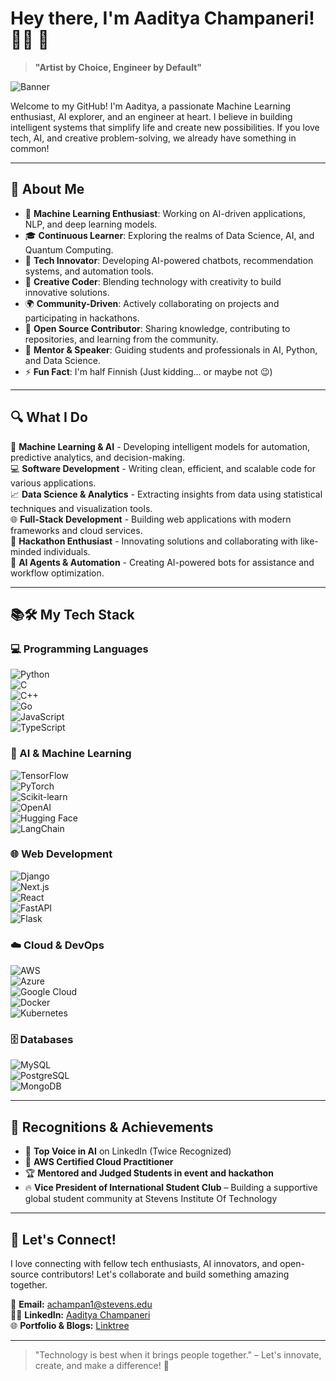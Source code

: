 # Hey there, I'm Aaditya Champaneri! 👨‍💻 👋

> **"Artist by Choice, Engineer by Default"**

![Banner](https://media.giphy.com/media/3otPorWLQJq5GmHRtu/giphy.gif)  


Welcome to my GitHub! I'm Aaditya, a passionate Machine Learning enthusiast, AI explorer, and an engineer at heart. I believe in building intelligent systems that simplify life and create new possibilities. If you love tech, AI, and creative problem-solving, we already have something in common!

---

## 🌟 About Me

- 🌟 **Machine Learning Enthusiast**: Working on AI-driven applications, NLP, and deep learning models.
- 🎓 **Continuous Learner**: Exploring the realms of Data Science, AI, and Quantum Computing.
- 🤖 **Tech Innovator**: Developing AI-powered chatbots, recommendation systems, and automation tools.
- 🎨 **Creative Coder**: Blending technology with creativity to build innovative solutions.
- 🌍 **Community-Driven**: Actively collaborating on projects and participating in hackathons.
- 🚀 **Open Source Contributor**: Sharing knowledge, contributing to repositories, and learning from the community.
- 💪 **Mentor & Speaker**: Guiding students and professionals in AI, Python, and Data Science.
- ⚡ **Fun Fact**: I'm half Finnish (Just kidding... or maybe not 😉)

---

## 🔍 What I Do

🔬 **Machine Learning & AI** - Developing intelligent models for automation, predictive analytics, and decision-making.  
💻 **Software Development** - Writing clean, efficient, and scalable code for various applications.  
📈 **Data Science & Analytics** - Extracting insights from data using statistical techniques and visualization tools.  
🌐 **Full-Stack Development** - Building web applications with modern frameworks and cloud services.  
🌟 **Hackathon Enthusiast** - Innovating solutions and collaborating with like-minded individuals.  
🤖 **AI Agents & Automation** - Creating AI-powered bots for assistance and workflow optimization.  

---

## 📚🛠️ My Tech Stack

### 💻 Programming Languages  
![Python](https://img.shields.io/badge/Python-3776AB?style=for-the-badge&logo=python&logoColor=white)  
![C](https://img.shields.io/badge/C-00599C?style=for-the-badge&logo=c&logoColor=white)  
![C++](https://img.shields.io/badge/C++-00599C?style=for-the-badge&logo=c%2B%2B&logoColor=white)  
![Go](https://img.shields.io/badge/Go-00ADD8?style=for-the-badge&logo=go&logoColor=white)  
![JavaScript](https://img.shields.io/badge/JavaScript-F7DF1E?style=for-the-badge&logo=javascript&logoColor=black)  
![TypeScript](https://img.shields.io/badge/TypeScript-3178C6?style=for-the-badge&logo=typescript&logoColor=white)  

### 🤖 AI & Machine Learning  
![TensorFlow](https://img.shields.io/badge/TensorFlow-FF6F00?style=for-the-badge&logo=tensorflow&logoColor=white)  
![PyTorch](https://img.shields.io/badge/PyTorch-EE4C2C?style=for-the-badge&logo=pytorch&logoColor=white)  
![Scikit-learn](https://img.shields.io/badge/Scikit--learn-F7931E?style=for-the-badge&logo=scikit-learn&logoColor=white)  
![OpenAI](https://img.shields.io/badge/OpenAI-412991?style=for-the-badge&logo=openai&logoColor=white)  
![Hugging Face](https://img.shields.io/badge/Hugging%20Face-F4A261?style=for-the-badge&logo=huggingface&logoColor=white)  
![LangChain](https://img.shields.io/badge/LangChain-009688?style=for-the-badge&logo=chainlink&logoColor=white)  

### 🌐 Web Development  
![Django](https://img.shields.io/badge/Django-092E20?style=for-the-badge&logo=django&logoColor=white)  
![Next.js](https://img.shields.io/badge/Next.js-000000?style=for-the-badge&logo=next.js&logoColor=white)  
![React](https://img.shields.io/badge/React-61DAFB?style=for-the-badge&logo=react&logoColor=black)  
![FastAPI](https://img.shields.io/badge/FastAPI-009688?style=for-the-badge&logo=fastapi&logoColor=white)  
![Flask](https://img.shields.io/badge/Flask-000000?style=for-the-badge&logo=flask&logoColor=white)  

### ☁️ Cloud & DevOps  
![AWS](https://img.shields.io/badge/AWS-FF9900?style=for-the-badge&logo=amazonaws&logoColor=white)  
![Azure](https://img.shields.io/badge/Azure-0078D4?style=for-the-badge&logo=microsoftazure&logoColor=white)  
![Google Cloud](https://img.shields.io/badge/GCP-4285F4?style=for-the-badge&logo=googlecloud&logoColor=white)  
![Docker](https://img.shields.io/badge/Docker-2496ED?style=for-the-badge&logo=docker&logoColor=white)  
![Kubernetes](https://img.shields.io/badge/Kubernetes-326CE5?style=for-the-badge&logo=kubernetes&logoColor=white)  

### 🗄️ Databases  
![MySQL](https://img.shields.io/badge/MySQL-4479A1?style=for-the-badge&logo=mysql&logoColor=white)  
![PostgreSQL](https://img.shields.io/badge/PostgreSQL-336791?style=for-the-badge&logo=postgresql&logoColor=white)  
![MongoDB](https://img.shields.io/badge/MongoDB-47A248?style=for-the-badge&logo=mongodb&logoColor=white)  

---

## 🌟 Recognitions & Achievements

- 💎 **Top Voice in AI** on LinkedIn (Twice Recognized)
- 💪 **AWS Certified Cloud Practitioner**
- 🏆 **Mentored and Judged Students in event and hackathon**  
- 🔥 **Vice President of International Student Club** – Building a supportive global student community at Stevens Institute Of Technology

---

## 💬 Let's Connect!

I love connecting with fellow tech enthusiasts, AI innovators, and open-source contributors! Let's collaborate and build something amazing together.

📧 **Email:** achampan1@stevens.edu  
👨‍🎓 **LinkedIn:** [Aaditya Champaneri](https://www.linkedin.com/in/aaditya-champaneri)  
🌐 **Portfolio & Blogs:** [Linktree](https://linktr.ee/aadii0408)

---

> "Technology is best when it brings people together." – Let's innovate, create, and make a difference! 🌟

